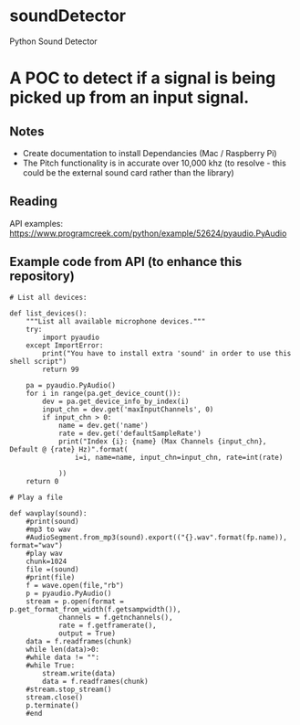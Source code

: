 # soundDetector
Python Sound Detector

# A POC to detect if a signal is being picked up from an input signal.

## Notes

- Create documentation to install Dependancies (Mac / Raspberry Pi)
- The Pitch functionality is in accurate over 10,000 khz (to resolve - this could be the external sound card rather than the library)

## Reading

API examples: https://www.programcreek.com/python/example/52624/pyaudio.PyAudio

## Example code from API (to enhance this repository)

````
# List all devices:

def list_devices():
    """List all available microphone devices."""
    try:
        import pyaudio
    except ImportError:
        print("You have to install extra 'sound' in order to use this shell script")
        return 99

    pa = pyaudio.PyAudio()
    for i in range(pa.get_device_count()):
        dev = pa.get_device_info_by_index(i)
        input_chn = dev.get('maxInputChannels', 0)
        if input_chn > 0:
            name = dev.get('name')
            rate = dev.get('defaultSampleRate')
            print("Index {i}: {name} (Max Channels {input_chn}, Default @ {rate} Hz)".format(
                i=i, name=name, input_chn=input_chn, rate=int(rate)

            ))
    return 0 

# Play a file

def wavplay(sound):
    #print(sound)
    #mp3 to wav
    #AudioSegment.from_mp3(sound).export(("{}.wav".format(fp.name)), format="wav")
    #play wav
    chunk=1024
    file =(sound)
    #print(file)
    f = wave.open(file,"rb")
    p = pyaudio.PyAudio()
    stream = p.open(format = p.get_format_from_width(f.getsampwidth()),
            channels = f.getnchannels(),
            rate = f.getframerate(),
            output = True)
    data = f.readframes(chunk)
    while len(data)>0:
    #while data != "":
    #while True:
        stream.write(data)
        data = f.readframes(chunk)
    #stream.stop_stream()
    stream.close()
    p.terminate()
    #end 

````
